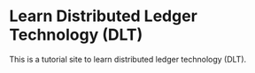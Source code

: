 # Learn Distributed Ledger Technology (DLT)

This is a tutorial site to learn distributed ledger technology (DLT). 